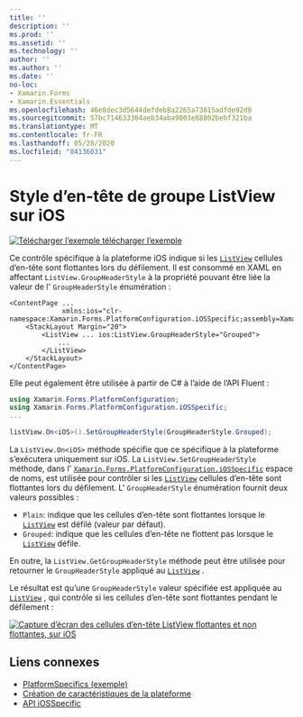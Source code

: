 ```yaml
---
title: ''
description: ''
ms.prod: ''
ms.assetid: ''
ms.technology: ''
author: ''
ms.author: ''
ms.date: ''
no-loc:
- Xamarin.Forms
- Xamarin.Essentials
ms.openlocfilehash: 46e8dec3d5644defdeb8a2265a73815adfde92d8
ms.sourcegitcommit: 57bc714633364aeb34aba9803e88802bebf321ba
ms.translationtype: MT
ms.contentlocale: fr-FR
ms.lasthandoff: 05/28/2020
ms.locfileid: "84136031"
---
```

# <a name="listview-group-header-style-on-ios"></a>Style d’en-tête de groupe ListView sur iOS

[![Télécharger ](~/media/shared/download.png) l’exemple télécharger l’exemple](https://docs.microsoft.com/samples/xamarin/xamarin-forms-samples/userinterface-platformspecifics)

Ce contrôle spécifique à la plateforme iOS indique si les [`ListView`](xref:Xamarin.Forms.ListView) cellules d’en-tête sont flottantes lors du défilement. Il est consommé en XAML en affectant `ListView.GroupHeaderStyle` à la propriété pouvant être liée la valeur de l' `GroupHeaderStyle` énumération :

```xaml
<ContentPage ...
             xmlns:ios="clr-namespace:Xamarin.Forms.PlatformConfiguration.iOSSpecific;assembly=Xamarin.Forms.Core">
    <StackLayout Margin="20">
        <ListView ... ios:ListView.GroupHeaderStyle="Grouped">
            ...
        </ListView>
    </StackLayout>
</ContentPage>
```

Elle peut également être utilisée à partir de C# à l’aide de l’API Fluent :

```csharp
using Xamarin.Forms.PlatformConfiguration;
using Xamarin.Forms.PlatformConfiguration.iOSSpecific;
...

listView.On<iOS>().SetGroupHeaderStyle(GroupHeaderStyle.Grouped);
```

La `ListView.On<iOS>` méthode spécifie que ce spécifique à la plateforme s’exécutera uniquement sur iOS. La `ListView.SetGroupHeaderStyle` méthode, dans l' [`Xamarin.Forms.PlatformConfiguration.iOSSpecific`](xref:Xamarin.Forms.PlatformConfiguration.iOSSpecific) espace de noms, est utilisée pour contrôler si les [`ListView`](xref:Xamarin.Forms.ListView) cellules d’en-tête sont flottantes lors du défilement. L' `GroupHeaderStyle` énumération fournit deux valeurs possibles :

- `Plain`: indique que les cellules d’en-tête sont flottantes lorsque le [`ListView`](xref:Xamarin.Forms.ListView) est défilé (valeur par défaut).
- `Grouped`: indique que les cellules d’en-tête ne flottent pas lorsque le [`ListView`](xref:Xamarin.Forms.ListView) défile.

En outre, la `ListView.GetGroupHeaderStyle` méthode peut être utilisée pour retourner le `GroupHeaderStyle` appliqué au [`ListView`](xref:Xamarin.Forms.ListView) .

Le résultat est qu’une `GroupHeaderStyle` valeur spécifiée est appliquée au [`ListView`](xref:Xamarin.Forms.ListView) , qui contrôle si les cellules d’en-tête sont flottantes pendant le défilement :

[![Capture d’écran des cellules d’en-tête ListView flottantes et non flottantes, sur iOS](listview-group-header-style-images/group-header-styles.png "ListView avec des cellules d’en-tête flottantes et non flottantes")](listview-group-header-style-images/group-header-styles-large.png#lightbox "ListView avec des cellules d’en-tête flottantes et non flottantes")

## <a name="related-links"></a>Liens connexes

- [PlatformSpecifics (exemple)](https://docs.microsoft.com/samples/xamarin/xamarin-forms-samples/userinterface-platformspecifics)
- [Création de caractéristiques de la plateforme](~/xamarin-forms/platform/platform-specifics/index.md#creating-platform-specifics)
- [API iOSSpecific](xref:Xamarin.Forms.PlatformConfiguration.iOSSpecific)
